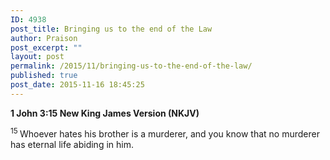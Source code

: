 ```yaml
---
ID: 4938
post_title: Bringing us to the end of the Law
author: Praison
post_excerpt: ""
layout: post
permalink: /2015/11/bringing-us-to-the-end-of-the-law/
published: true
post_date: 2015-11-16 18:45:25
---
```

<strong><span class="passage-display-bcv">1 John 3:15
</span><span class="passage-display-version">New King James Version (NKJV)</span></strong>

<span id="en-NKJV-30595" class="text 1John-3-15"><sup class="versenum">15 </sup>Whoever hates his brother is a murderer, and you know that no murderer has eternal life abiding in him.</span>

&nbsp;